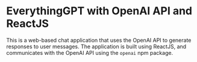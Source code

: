 # EverythingGPT with OpenAI API and ReactJS

This is a web-based chat application that uses the OpenAI API to generate responses to user messages. The application is built using ReactJS, and communicates with the OpenAI API using the `openai` npm package.

